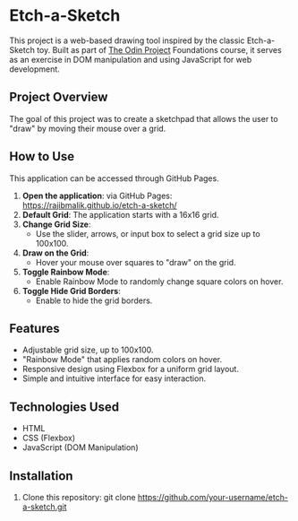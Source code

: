 # Etch-a-Sketch

This project is a web-based drawing tool inspired by the classic Etch-a-Sketch toy. Built as part of [The Odin Project](https://www.theodinproject.com) Foundations course, it serves as an exercise in DOM manipulation and using JavaScript for web development.

## Project Overview
The goal of this project was to create a sketchpad that allows the user to "draw" by moving their mouse over a grid.

## How to Use
This application can be accessed through GitHub Pages.

1. **Open the application**: via GitHub Pages: https://rajibmalik.github.io/etch-a-sketch/
2. **Default Grid**: The application starts with a 16x16 grid.
3. **Change Grid Size**:
   - Use the slider, arrows, or input box to select a grid size up to 100x100.
4. **Draw on the Grid**:
   - Hover your mouse over squares to "draw" on the grid.
5. **Toggle Rainbow Mode**:
   - Enable Rainbow Mode to randomly change square colors on hover.
6. **Toggle Hide Grid Borders**:
   - Enable to hide the grid borders.

## Features
- Adjustable grid size, up to 100x100.
- "Rainbow Mode" that applies random colors on hover.
- Responsive design using Flexbox for a uniform grid layout.
- Simple and intuitive interface for easy interaction.

## Technologies Used
- HTML
- CSS (Flexbox)
- JavaScript (DOM Manipulation)

## Installation
1. Clone this repository:
   git clone https://github.com/your-username/etch-a-sketch.git
